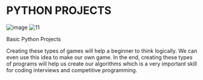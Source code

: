 # PYTHON PROJECTS

![image](https://user-images.githubusercontent.com/90493668/151435383-a37479b9-10c1-4317-afa5-10d72098b8f2.png) ![11](https://user-images.githubusercontent.com/90493668/151435822-3ce4592f-6bd2-4991-9586-1095421adecd.png)


Basic Python Projects 

Creating these types of games will help a beginner to think logically.
We can even use this idea to make our own game.
In the end, creating these types of programs will help us create our algorithms
which is a very important skill for coding interviews and competitive programming.
